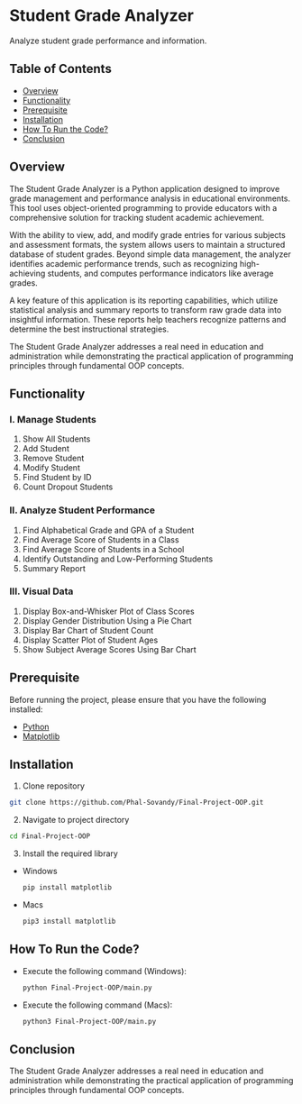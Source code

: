 # Student Grade Analyzer

Analyze student grade performance and information.

## Table of Contents

- [Overview](#overview)
- [Functionality](#functionality)
- [Prerequisite](#prerequisite)
- [Installation](#installation)
- [How To Run the Code?](#how-to-run-the-code)
- [Conclusion](#conclusion)

## Overview

The Student Grade Analyzer is a Python application designed to improve grade management and performance analysis in educational environments. This tool uses object-oriented programming to provide educators with a comprehensive solution for tracking student academic achievement.

With the ability to view, add, and modify grade entries for various subjects and assessment formats, the system allows users to maintain a structured database of student grades. Beyond simple data management, the analyzer identifies academic performance trends, such as recognizing high-achieving students, and computes performance indicators like average grades.

A key feature of this application is its reporting capabilities, which utilize statistical analysis and summary reports to transform raw grade data into insightful information. These reports help teachers recognize patterns and determine the best instructional strategies.

The Student Grade Analyzer addresses a real need in education and administration while demonstrating the practical application of programming principles through fundamental OOP concepts.

## Functionality

### I. Manage Students

1. Show All Students
2. Add Student
3. Remove Student
4. Modify Student
5. Find Student by ID
6. Count Dropout Students

### II. Analyze Student Performance

1. Find Alphabetical Grade and GPA of a Student
2. Find Average Score of Students in a Class
3. Find Average Score of Students in a School
4. Identify Outstanding and Low-Performing Students
5. Summary Report

### III. Visual Data

1. Display Box-and-Whisker Plot of Class Scores
2. Display Gender Distribution Using a Pie Chart
3. Display Bar Chart of Student Count
4. Display Scatter Plot of Student Ages
5. Show Subject Average Scores Using Bar Chart

## Prerequisite

Before running the project, please ensure that you have the following installed:

- [Python](https://www.python.org/downloads/)
- [Matplotlib](https://matplotlib.org/)

## Installation

1. Clone repository

```sh
git clone https://github.com/Phal-Sovandy/Final-Project-OOP.git
```

2. Navigate to project directory

```sh
cd Final-Project-OOP
```

3. Install the required library

- Windows
  ```sh
  pip install matplotlib
  ```
- Macs
  ```sh
  pip3 install matplotlib
  ```

## How To Run the Code?

- Execute the following command (Windows):
  ```sh
  python Final-Project-OOP/main.py
  ```
- Execute the following command (Macs):
  ```sh
  python3 Final-Project-OOP/main.py
  ```

## Conclusion

The Student Grade Analyzer addresses a real need in education and administration while demonstrating the practical application of programming principles through fundamental OOP concepts.
